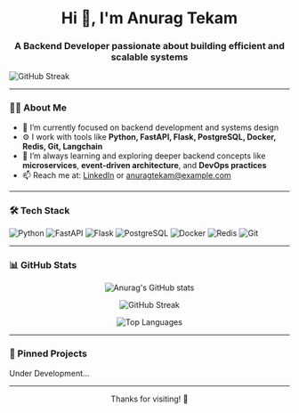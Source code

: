 <h1 align="center">Hi 👋, I'm Anurag Tekam</h1>
<h3 align="center">A Backend Developer passionate about building efficient and scalable systems</h3>

<p align="center">
  <a href="https://github.com/0XLEGENDX">
    <!-- <img src="https://komarev.com/ghpvc/?username=AnuragTekam&label=Profile%20views&color=0e75b6&style=flat" alt="AnuragTekam" /> -->
  </a>
</p>


![GitHub Streak](https://github-readme-streak-stats.herokuapp.com/?user=0XLEGENDX)



---

### 👨‍💻 About Me

- 🔭 I’m currently focused on backend development and systems design  
- ⚙️ I work with tools like **Python, FastAPI, Flask, PostgreSQL, Docker, Redis, Git, Langchain**  
- 🌱 I’m always learning and exploring deeper backend concepts like **microservices**, **event-driven architecture**, and **DevOps practices**
- 📫 Reach me at: [LinkedIn]([https://www.linkedin.com/in/anuragtekam/](https://www.linkedin.com/in/anurag-tekam-21096b1a3/)) or [anuragtekam@example.com](mailto:anuragtekam0@gmail.com)

---

### 🛠️ Tech Stack

![Python](https://img.shields.io/badge/-Python-3776AB?style=for-the-badge&logo=python&logoColor=white)
![FastAPI](https://img.shields.io/badge/-FastAPI-009688?style=for-the-badge&logo=fastapi&logoColor=white)
![Flask](https://img.shields.io/badge/-Flask-000000?style=for-the-badge&logo=flask&logoColor=white)
![PostgreSQL](https://img.shields.io/badge/-PostgreSQL-336791?style=for-the-badge&logo=postgresql&logoColor=white)
![Docker](https://img.shields.io/badge/-Docker-2496ED?style=for-the-badge&logo=docker&logoColor=white)
![Redis](https://img.shields.io/badge/-Redis-DC382D?style=for-the-badge&logo=redis&logoColor=white)
![Git](https://img.shields.io/badge/-Git-F05032?style=for-the-badge&logo=git&logoColor=white)


---

### 📊 GitHub Stats

<p align="center">
  <img src="https://github-readme-stats.vercel.app/api?username=0XLEGENDX&show_icons=true&theme=radical" alt="Anurag's GitHub stats" />
</p>

<p align="center">
  <img src="https://github-readme-streak-stats.herokuapp.com/?user=0XLEGENDX&theme=radical" alt="GitHub Streak" />
</p>

<p align="center">
  <img src="https://github-readme-stats.vercel.app/api/top-langs/?username=0XLEGENDX&layout=compact&theme=radical" alt="Top Languages" />
</p>

---

### 📂 Pinned Projects

<!-- Replace the repo names below with your actual pinned repos -->
<!-- <p align="center">
  <a href="https://github.com/AnuragTekam/your-repo-1">
    <img align="center" src="https://github-readme-stats.vercel.app/api/pin/?username=0XLEGENDX&repo=your-repo-1&theme=radical" />
  </a>
  <a href="https://github.com/AnuragTekam/your-repo-2">
    <img align="center" src="https://github-readme-stats.vercel.app/api/pin/?username=0XLEGENDX&repo=your-repo-2&theme=radical" />
  </a>
</p> -->

<p>Under Development...</p>

---

<p align="center">Thanks for visiting! 🚀</p>
